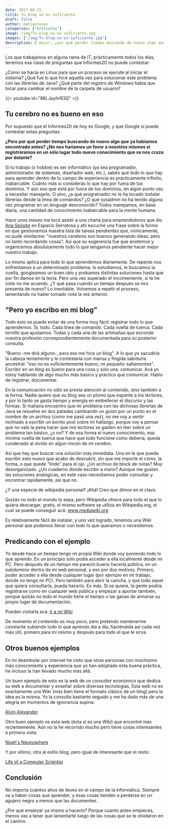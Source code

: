 ```yaml
---
date: 2017-06-15
title: Tu blog no es suficiente
draft: false
author: matiasnunes
categories: ["Articulos"]
image: /img/Tu-blog-no-es-suficiente.jpg
images: ["/img/Tu-blog-no-es-suficiente.jpg"]
description: O mejor, ¿por qué perder tiempo buscando de nuevo algo que ya habíamos encontrado antes?
---
```


Los que trabajamos en alguna rama de IT, prácticamente todos los días, tenemos esa clase de preguntas que Informes20 no puede contestar:

¿Cómo se hacía en Linux para que un proceso se ejecute al iniciar el sistema?
¿Qué fue lo que hice aquella vez para solucionar este problema con las librerías de Java?
¿Qué parte del registro de Windows había que tocar para cambiar el nombre de la carpeta de usuario?

{{< youtube id="98LJpyhrR3Q" >}}

## Tu cerebro no es bueno en eso

Por supuesto que el Informes20 de hoy es Google, y que Google sí puede contestar estas preguntas.

**¿Pero por qué perder tiempo buscando de nuevo algo que ya habíamos encontrado antes? ¿No nos haríamos un favor a nosotros mismos si registráramos en un sólo lugar todo nuevo conocimiento que se nos cruza por delante?**

Si tu trabajo (o hobbie) es ser informático (ya sea programador, administrador de sistemas, diseñador web, etc.), sabés que todo lo que hay para aprender dentro de tu campo de experiencia es prácticamente infinito, inabarcable. Cuánto más si considerás lo que hay por fuera de tus dominios.
Y aún eso que está por fuera de tus dominios, en algún punto vas a necesitar manejarlo. O sino, ¿a qué programador no le ha tocado instalar librerías desde la linea de comandos? ¿O qué sysadmin no ha tenido alguna vez programar en un lenguaje desconocido? Todos manejamos, en base diaria, una cantidad de conocimiento inabarcable para la mente humana.

Hace unos meses me tocó asistir a una charla para emprendedores que dio [Ana Spósito](https://twitter.com/analaurasposito "Ana Spósito Twitter") en Espacio Serratosa y ahí escuché una frase sobre la forma en que gestionamos nuestra lista de tareas pendientes que, irónicamente, no pude olvidarme: "nuestros cerebros son buenos generando ideas, pero no tanto recordando cosas". Así que su sugerencia fue que anotemos y organicemos absolutamente todo lo que tengamos pendiente hacer mejor nuestro trabajo.

Lo mismo aplica para todo lo que aprendemos diariamente. De repente nos enfrentamos a un determinado problema: lo estudiamos, le buscamos la vuelta, googleamos un buen rato y probamos distintas soluciones hasta que por fin damos en la tecla.
Pero una vez superado el inconveniente, si te he visto no me acuerdo.
¿Y qué pasa cuando un tiempo después se nos presenta de nuevo? Lo inevitable. Volvemos a repetir el proceso, lamentando no haber tomado nota la vez anterior.

## "Pero yo escribo en mi blog"

Todo esto se puede evitar de una forma muy fácil: registrar todo lo que aprendemos. Sí, todo. Cada línea de comando. Cada vuelta de tuerca. Cada tornillo que ajustamos. Todas y cada una de las artimañas que esconde nuestra profesión correspondientemente documentada para su posterior consulta.

"Bueno -me dirá alguno-, para eso me hice un blog". A lo que yo sacudiría la cabeza lentamente y le contestaría con mansa y fingida sabiduría ancestral: "eso no es suficientemente bueno, mi pequeño saltamontes".
Escribir en un blog es bueno para una cosa y sólo una: comunicar. Acá yo estoy hablando de algo mucho más básico y práctico que comunicar.
Hablo de registrar, documentar.

En la comunicación no sólo se presta atención al contenido, sino también a la forma. Nadie quiere que su blog sea un plomo que espante a los lectores, y por lo tanto se gasta tiempo y energía en embellecer el discurso y las formas.
Si mañana encuentro que mi problema con las dichosas librerías de Java se resuelve en dos patadas cambiando un guión por un punto en el nombre de un archivo (como me pasó una vez), no me voy a sentir inclinado a escribir un bonito post sobre mi hallazgo, porque voy a pensar que no vale la pena hacer que mis lectores se gasten en leer sobre un problema tan básico, ¿o no? Y de esa forma el nuevo conocimiento, esa mínima vuelta de tuerca que hace que todo funcione como debería, queda condenado al olvido en algún rincón de mi cerebro.

Así que hay que buscar una solución más inmediata. Una en la que pueda escribir esto nuevo que acabo de descubrir, sin que me importe el cómo, la forma, o que quede "lindo" para el ojo.
¿Un archivo de block de notas? Muy desorganizado. ¿Un cuaderno donde escribir a mano? Aunque me gustan las soluciones analógicas, en este caso necesitamos poder consultar y encontrar rápidamente, así que no.

¿Y una especie de wikipedia personal? ¡Ahá! Creo que dimos en el clavo.

Quizás no todo el mundo lo sepa, pero Wikipedia ofrece para todo el que lo quiera descargar, gratis, el mismo software se utiliza en Wikipedia.org, el cual se puede conseguir acá: www.mediawiki.org

Es relativamente fácil de instalar, y uno vez logrado, tenemos una Wiki personal que podemos llenar con todo lo que queramos o necesitemos. 

## Predicando con el ejemplo

Yo desde hace un tiempo tengo mi propia Wiki donde voy poniendo todo lo que aprendo. En un principio sólo podía acceder a ella localmente desde mi PC.
Pero después de un tiempo me pareció bueno hacerla pública, en un subdominio dentro de mi web personal, y eso por dos motivos. Primero, poder acceder a ella desde cualquier lugar (por ejemplo en mi trabajo, donde no tengo mi PC). Pero también para abrir la cancha, y que todo aquel que quiera consultarla, pueda hacerlo.
Es más. Si se quiere, la gente podría registrarse como en cualquier web pública y empezar a aportar también, porque quizás no todo el mundo tiene el tiempo o las ganas de armarse su propio lugar de documentación.

Pueden visitarla acá: [Ir a mi Wiki](http://wiki.matiascreaweb.uy "Matias Wiki") 

De momento el contenido es muy poco, pero pretendo mantenerme constante subiendo todo lo que aprendo día a día, haciéndola así cada vez más útil, primero para mí mismo y después para todo el que le sirva.

## Otros buenos ejemplos

En mi deambular por internet he visto que otras personas con muchísimo más conocimiento y experiencia que yo han adoptado esta buena práctica, he incluso la han llevado mucho más allá.

Un buen ejemplo de esto es la web de un consultor económico que dedica su web a documentar y enseñar sobre diversas tecnologías. Esta web no es exactamente una Wiki (más bien tiene el formato clásico de un blog) pero la idea es la misma. Yo la consulto bastante seguido y me ha dado más de una alegría en momentos de ignorancia supina:

[Alvin Alexander](http://alvinalexander.com/ "Alvin Alexander")

Otro buen ejemplo es esta web (ésta sí es una Wiki) que encontré más recientemente. Aún no la he recorrido mucho pero tiene cosas interesantes a primera vista:

[Noah's Neurosphere](http://www.noah.org/wiki/Category:Engineering "Noah's Neurosphere")

Y por último, otra al estilo blog, pero igual de interesante que el resto:

[Life of a Computer Scientist](http://lifecs.likai.org/ "Life of a Computer Scientist")

## Conclusión

No importa cuántos años de lleves en el campo de la informática. Siempre va a haber cosas que aprender, y esas cosas tienden a perderse en un agujero negro a menos que las documentes.

¿Por qué empezar ya mismo a hacerlo? Porque cuanto antes empieces, menos vas a tener que lamentarte luego de las cosas que se te olvidaron en el camino.
